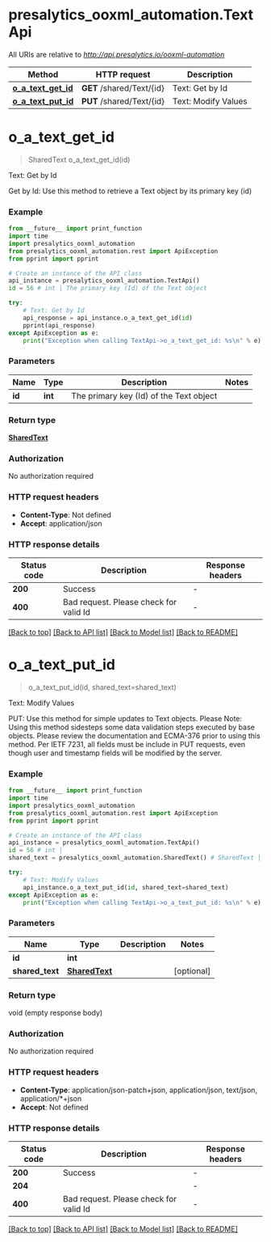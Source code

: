 # presalytics_ooxml_automation.TextApi

All URIs are relative to *http://api.presalytics.io/ooxml-automation*

Method | HTTP request | Description
------------- | ------------- | -------------
[**o_a_text_get_id**](TextApi.md#o_a_text_get_id) | **GET** /shared/Text/{id} | Text: Get by Id
[**o_a_text_put_id**](TextApi.md#o_a_text_put_id) | **PUT** /shared/Text/{id} | Text: Modify Values


# **o_a_text_get_id**
> SharedText o_a_text_get_id(id)

Text: Get by Id

Get by Id: Use this method to retrieve a Text object by its primary key (id)

### Example

```python
from __future__ import print_function
import time
import presalytics_ooxml_automation
from presalytics_ooxml_automation.rest import ApiException
from pprint import pprint

# Create an instance of the API class
api_instance = presalytics_ooxml_automation.TextApi()
id = 56 # int | The primary key (Id) of the Text object

try:
    # Text: Get by Id
    api_response = api_instance.o_a_text_get_id(id)
    pprint(api_response)
except ApiException as e:
    print("Exception when calling TextApi->o_a_text_get_id: %s\n" % e)
```

### Parameters

Name | Type | Description  | Notes
------------- | ------------- | ------------- | -------------
 **id** | **int**| The primary key (Id) of the Text object | 

### Return type

[**SharedText**](SharedText.md)

### Authorization

No authorization required

### HTTP request headers

 - **Content-Type**: Not defined
 - **Accept**: application/json

### HTTP response details
| Status code | Description | Response headers |
|-------------|-------------|------------------|
**200** | Success |  -  |
**400** | Bad request.  Please check for valid Id |  -  |

[[Back to top]](#) [[Back to API list]](../README.md#documentation-for-api-endpoints) [[Back to Model list]](../README.md#documentation-for-models) [[Back to README]](../README.md)

# **o_a_text_put_id**
> o_a_text_put_id(id, shared_text=shared_text)

Text: Modify Values

PUT: Use this method for simple updates to Text objects.   Please Note: Using this method sidesteps some data validation steps executed by base objects.  Please review the documentation and ECMA-376 prior to using this method. Per IETF 7231, all fields must be include in PUT requests, even though user and timestamp fields will be modified by the server.

### Example

```python
from __future__ import print_function
import time
import presalytics_ooxml_automation
from presalytics_ooxml_automation.rest import ApiException
from pprint import pprint

# Create an instance of the API class
api_instance = presalytics_ooxml_automation.TextApi()
id = 56 # int | 
shared_text = presalytics_ooxml_automation.SharedText() # SharedText |  (optional)

try:
    # Text: Modify Values
    api_instance.o_a_text_put_id(id, shared_text=shared_text)
except ApiException as e:
    print("Exception when calling TextApi->o_a_text_put_id: %s\n" % e)
```

### Parameters

Name | Type | Description  | Notes
------------- | ------------- | ------------- | -------------
 **id** | **int**|  | 
 **shared_text** | [**SharedText**](SharedText.md)|  | [optional] 

### Return type

void (empty response body)

### Authorization

No authorization required

### HTTP request headers

 - **Content-Type**: application/json-patch+json, application/json, text/json, application/*+json
 - **Accept**: Not defined

### HTTP response details
| Status code | Description | Response headers |
|-------------|-------------|------------------|
**200** | Success |  -  |
**204** |  |  -  |
**400** | Bad request.  Please check for valid Id |  -  |

[[Back to top]](#) [[Back to API list]](../README.md#documentation-for-api-endpoints) [[Back to Model list]](../README.md#documentation-for-models) [[Back to README]](../README.md)

